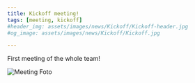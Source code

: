 ```yaml
---
title: Kickoff meeting!
tags: [meeting, kickoff]
#header_img: assets/images/news/Kickoff/Kickoff-header.jpg
#og_image: assets/images/news/Kickoff/Kickoff.jpg

---
```


First meeting of the whole team! 

![Meeting Foto](../../../assets/images/news/Kickoff/Kickoff.jpg)